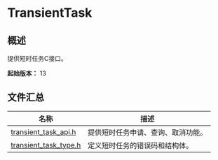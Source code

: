 # TransientTask

<!--Kit: Background Tasks Kit-->
<!--Subsystem: ResourceSchedule-->
<!--Owner: @cheng-shichang-->
<!--Designer: @zhouben25-->
<!--Tester: @fenglili18-->
<!--Adviser: @Brilliantry_Rui-->

## 概述

提供短时任务C接口。

**起始版本：** 13
## 文件汇总

| 名称 | 描述 |
| -- | -- |
| [transient_task_api.h](capi-transient-task-api-h.md) | 提供短时任务申请、查询、取消功能。 |
| [transient_task_type.h](capi-transient-task-type-h.md) | 定义短时任务的错误码和结构体。 |
